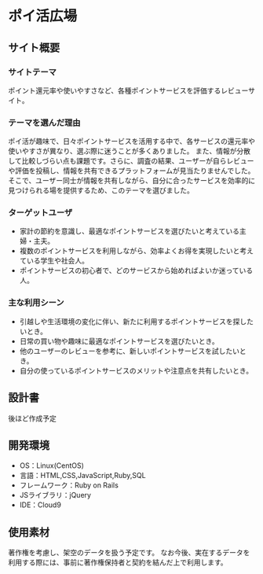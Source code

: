 # ポイ活広場
<!--メモ：ポイ活×レビューサイト-->

## サイト概要

### サイトテーマ
ポイント還元率や使いやすさなど、各種ポイントサービスを評価するレビューサイト。

### テーマを選んだ理由
ポイ活が趣味で、日々ポイントサービスを活用する中で、各サービスの還元率や使いやすさが異なり、選ぶ際に迷うことが多くありました。
また、情報が分散して比較しづらい点も課題です。さらに、調査の結果、ユーザーが自らレビューや評価を投稿し、情報を共有できるプラットフォームが見当たりませんでした。
そこで、ユーザー同士が情報を共有しながら、自分に合ったサービスを効率的に見つけられる場を提供するため、このテーマを選びました。

### ターゲットユーザ
- 家計の節約を意識し、最適なポイントサービスを選びたいと考えている主婦・主夫。
- 複数のポイントサービスを利用しながら、効率よくお得を実現したいと考えている学生や社会人。
- ポイントサービスの初心者で、どのサービスから始めればよいか迷っている人。

### 主な利用シーン
- 引越しや生活環境の変化に伴い、新たに利用するポイントサービスを探したいとき。
- 日常の買い物や趣味に最適なポイントサービスを選びたいとき。
- 他のユーザーのレビューを参考に、新しいポイントサービスを試したいとき。
- 自分の使っているポイントサービスのメリットや注意点を共有したいとき。

## 設計書
後ほど作成予定

## 開発環境
- OS：Linux(CentOS)
- 言語：HTML,CSS,JavaScript,Ruby,SQL
- フレームワーク：Ruby on Rails
- JSライブラリ：jQuery
- IDE：Cloud9
​
## 使用素材
著作権を考慮し、架空のデータを扱う予定です。
なお今後、実在するデータを利用する際には、事前に著作権保持者と契約を結んだ上で利用します。
